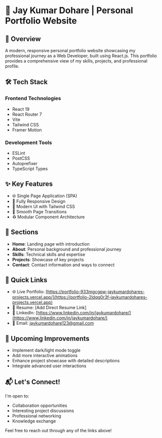 # 🚀 Jay Kumar Dohare | Personal Portfolio Website

## 📌 Overview
A modern, responsive personal portfolio website showcasing my professional journey as a Web Developer, built using React.js. This portfolio provides a comprehensive view of my skills, projects, and professional profile.

## 🛠 Tech Stack
### Frontend Technologies
- React 19
- React Router 7
- Vite
- Tailwind CSS
- Framer Motion

### Development Tools
- ESLint
- PostCSS
- Autoprefixer
- TypeScript Types

## ✨ Key Features
- 🌐 Single Page Application (SPA)
- 📱 Fully Responsive Design
- 🎨 Modern UI with Tailwind CSS
- 🔗 Smooth Page Transitions
- ♻️ Modular Component Architecture

## 📂 Sections
- **Home**: Landing page with introduction
- **About**: Personal background and professional journey
- **Skills**: Technical skills and expertise
- **Projects**: Showcase of key projects
- **Contact**: Contact information and ways to connect

## 🔗 Quick Links
- 🌐 Live Portfolio: [https://portfolio-933mgcgpw-jaykumardohares-projects.vercel.app/](https://portfolio-2ldqg0r3f-jaykumardohares-projects.vercel.app)
- 📄 Resume: [Add Direct Resume Link]
- 💼 LinkedIn: [https://www.linkedin.com/in/jaykumardohare/](https://www.linkedin.com/in/jaykumardohare/)
- 📧 Email: jaykumardohare123@gmail.com

## 🔧 Upcoming Improvements
- Implement dark/light mode toggle
- Add more interactive animations
- Enhance project showcase with detailed descriptions
- Integrate advanced user interactions

## 📬 Let's Connect!
I'm open to:
- Collaboration opportunities
- Interesting project discussions
- Professional networking
- Knowledge exchange

Feel free to reach out through any of the links above!
